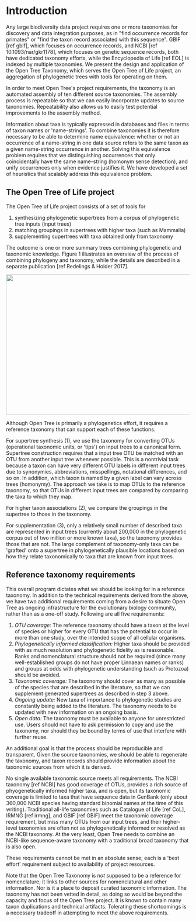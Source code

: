 # Introduction

Any large biodiversity data project requires one or more taxonomies
for discovery and data integration purposes, as in "find occurrence records
for primates" or "find the taxon record associated with this sequence".
GBIF [ref gbif], which focuses on occurrence records, and NCBI 
[ref 10.1093/nar/gkr1178], which focuses
on genetic sequence records, both have dedicated taxonomy efforts, while the Encyclopedia of
Life [ref EOL] is indexed by multiple taxonomies.  We present the design and
application of the Open Tree Taxonomy, which serves the Open Tree of
Life project, an aggregation of phylogenetic trees with tools for
operating on them.

In order to meet Open Tree's project requirements, the taxonomy is an automated
assembly of ten different source taxonomies. The
assembly process is repeatable so that we can easily incorporate updates to source taxonomies. Repeatability also allows us to easily test potential improvements to the assembly method. 

Information about taxa is typically
expressed in databases and files in terms of taxon names or
'name-strings'.  To combine taxonomies it is therefore
necessary to be able to determine name equivalence: whether or not an
occurrence of a name-string in one data source refers to the same
taxon as a given name-string occurrence in another.  Solving
this equivalence problem requires that we
distinguishing occurrences that only coincidentally have the same
name-string (homonym sense detection), and unify occurrences only when evidence justifies it. 
We have developed a set of heuristics
that scalably address this equivalence problem.

## The Open Tree of Life project

The Open Tree of Life project consists of a set of tools for

1. synthesizing phylogenetic supertrees from a corpus of
   phylogenetic tree inputs
   (input trees)
2. matching groupings in supertrees with higher taxa (such as Mammalia)
3. supplementing supertrees with taxa obtained only from
   taxonomy

The outcome is one or more summary trees combining phylogenetic and
taxonomic knowledge. Figure 1 illustrates an overview of the process of combining phylogeny and taxonomy, while the details are described in a separate publication [ref Redelings & Holder 2017].

<img src="../figures/fig1.jpeg" width="512" height="384"/>

Although Open Tree is primarily a phylogenetics effort, it requires a
reference taxonomy that can support each of these functions.

For supertree synthesis (1), 
we use the taxonomy for converting OTUs (operational taxonomic units, or
'tips') on input trees to a canonical form.  Supertree construction requires
that a input tree OTU be matched with an OTU from another input tree whenever
possible.  This is a nontrivial task because a taxon can have very different OTU
labels in different input trees due to synonymies, abbreviations, misspellings,
notational differences, and so on.  In addition, which taxon is named by a given
label can vary across trees (homonymy).  The approach we take is to map OTUs to
the reference taxonomy, so that OTUs in different input trees are compared by
comparing the taxa to which they map.

For higher taxon associations (2), we compare the groupings in the supertree to those in the
taxonomy.

For supplementation (3), only a relatively small number of described taxa are represented
in input trees (currently about 200,000 in the phylogenetic corpus out of two
million or more known taxa), so the taxonomy provides those that are not.
The large complement of taxonomy-only taxa can be 'grafted' onto a
supertree in phylogenetically plausible locations based on how they
relate taxonomically to taxa that are known from input trees.

## Reference taxonomy requirements

This overall program dictates what we should be looking for in a
reference taxonomy.  In addition to the technical requirements derived
from the above, we have two additional requirements coming from a
desire to situate Open Tree as ongoing infrastructure for the
evolutionary biology community, rather than as a one-off study.
Following are all five requirements:

 1. *OTU coverage:* The reference taxonomy should have a taxon 
    at the level of species or higher
    for
    every OTU that has the potential to occur in more than one study,
    over the intended scope of all cellular organisms.
 1. *Phylogenetically informed classification:* Higher taxa should be
    provided with as much resolution and phylogenetic fidelity as is
    reasonable.  Ranks and nomenclatural structure should not be
    required (since many well-established groups do not have proper
    Linnaean names or ranks) and groups at odds with phylogenetic
    understanding (such as Protozoa) should be avoided.
 1. *Taxonomic coverage:* The taxonomy should cover as many as possible of
    the species
    that are described in the literature, so that we
    can supplement generated supertrees as described in step 3 above.
 1. *Ongoing update:* New taxa of importance to phylogenetic studies
    are constantly being added to the literature.
    The taxonomy needs to be updated with new information on an ongoing basis.
 1. *Open data:* The taxonomy must be available to anyone for unrestricted use.
    Users should not have to ask permission to copy and use the taxonomy,
    nor should they be bound by terms of use that interfere with further reuse.

An additional goal is that the process should be reproducible and transparent.  Given
the source taxonomies, we should be able to regenerate the taxonomy, and 
taxon records should provide information about the taxonomic sources
from which it is derived.

No single available taxonomic source meets all requirements.  The
NCBI taxonomy [ref NCBI] has good coverage of OTUs, provides a rich source of
phyogenetically informed higher taxa, and is open, but its taxonomic
coverage is limited to taxa that have sequence data in GenBank (only about
360,000 NCBI species having standard binomial names at the time of this writing).  Traditional all-life
taxonomies such as Catalogue of Life [ref CoL], IRMNG [ref irmng], and GBIF [ref GBIF]  meet the
taxonomic coverage requirement, but miss many OTUs from our input
trees, and their higher-level taxonomies are often not as
phylogenetically informed or resolved as the NCBI taxonomy.  At the
very least, Open Tree needs to combine an NCBI-like sequence-aware
taxonomy with a traditional broad taxonomy that is also open.

These requirements cannot be met in an absolute sense; each is a 'best
effort' requirement subject to availability of project resources.

Note that the Open Tree Taxonomy is *not* supposed to be a
reference for nomenclature; it links to other sources for nomenclatural and other information.
Nor is it a place to deposit curated taxonomic information.
The taxonomy has not been vetted in detail, as doing so would be beyond
the capacity and focus of the Open Tree project.
It is known to contain many taxon duplications and technical artifacts.
Tolerating these shortcomings is a necessary tradeoff in
attempting to meet the above requirements.
